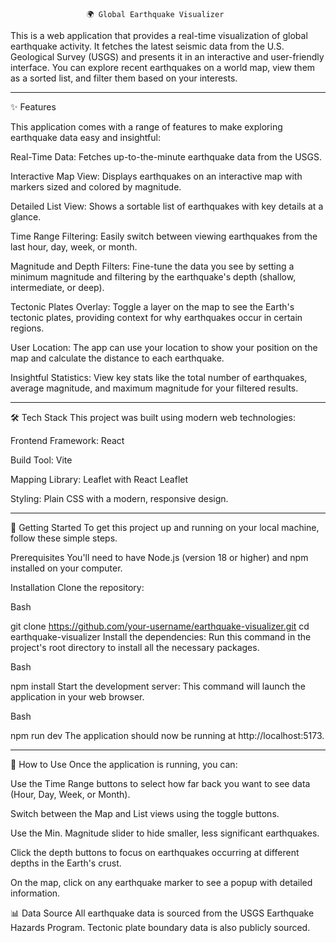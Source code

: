                      🌍 Global Earthquake Visualizer

This is a web application that provides a real-time visualization of global earthquake activity. It fetches the latest seismic data from the U.S. Geological Survey (USGS) and presents it in an interactive and user-friendly interface. You can explore recent earthquakes on a world map, view them as a sorted list, and filter them based on your interests.

---------------------------------------------------------------------------------------------
✨ Features

This application comes with a range of features to make exploring earthquake data easy and insightful:

Real-Time Data: Fetches up-to-the-minute earthquake data from the USGS.

Interactive Map View: Displays earthquakes on an interactive map with markers sized and colored by magnitude.

Detailed List View: Shows a sortable list of earthquakes with key details at a glance.

Time Range Filtering: Easily switch between viewing earthquakes from the last hour, day, week, or month.

Magnitude and Depth Filters: Fine-tune the data you see by setting a minimum magnitude and filtering by the earthquake's depth (shallow, intermediate, or deep).

Tectonic Plates Overlay: Toggle a layer on the map to see the Earth's tectonic plates, providing context for why earthquakes occur in certain regions.

User Location: The app can use your location to show your position on the map and calculate the distance to each earthquake.

Insightful Statistics: View key stats like the total number of earthquakes, average magnitude, and maximum magnitude for your filtered results.

--------------------------------------------------------------------------------------------
🛠️ Tech Stack
This project was built using modern web technologies:

Frontend Framework: React

Build Tool: Vite

Mapping Library: Leaflet with React Leaflet

Styling: Plain CSS with a modern, responsive design.

---------------------------------------------------------------------------------------------
🚀 Getting Started
To get this project up and running on your local machine, follow these simple steps.

Prerequisites
You'll need to have Node.js (version 18 or higher) and npm installed on your computer.

Installation
Clone the repository:

Bash

git clone https://github.com/your-username/earthquake-visualizer.git
cd earthquake-visualizer
Install the dependencies:
Run this command in the project's root directory to install all the necessary packages.

Bash

npm install
Start the development server:
This command will launch the application in your web browser.

Bash

npm run dev
The application should now be running at http://localhost:5173.

---------------------------------------------------------------------------------------------
📖 How to Use
Once the application is running, you can:

Use the Time Range buttons to select how far back you want to see data (Hour, Day, Week, or Month).

Switch between the Map and List views using the toggle buttons.

Use the Min. Magnitude slider to hide smaller, less significant earthquakes.

Click the depth buttons to focus on earthquakes occurring at different depths in the Earth's crust.

On the map, click on any earthquake marker to see a popup with detailed information.

📊 Data Source
All earthquake data is sourced from the USGS Earthquake Hazards Program. Tectonic plate boundary data is also publicly sourced.